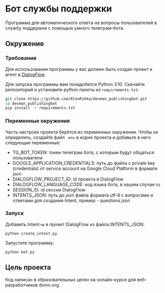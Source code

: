 # Бот службы поддержки
Программа для автоматического ответа на вопросы пользователей в службу поддержки с помощью умного телеграм-бота.

## Окружение

### Требования
Для использования программы у вас должен быть создан проект и агент в [DialogFlow](https://dialogflow.cloud.google.com/#/getStarted).

Для запуска программы вам понадобится Python 3.10. Скачайте репозиторий и установите python пакеты из `requirements.txt`:
```bash
git clone https://github.com/AlexRikka/devman_publishingbot.git
cd devman_publishingbot
pip install -r requirements.txt
```

### Переменные окружения
Часть настроек проекта берётся из переменных окружения. Чтобы их определить, создайте файл `.env` в корне проекта и добавьте в него следующие переменные:
- TG_BOT_TOKEN: токен телеграм бота, с которым будут общаться пользователи
- GOOGLE_APPLICATION_CREDENTIALS: путь до файла с private key (credentials) от service account на Google Cloud Platform в формате json
- DIALOGFLOW_PROJECT_ID: id проекта в DialogFlow
- DIALOGFLOW_LANGUAGE_CODE: код языка бота, в нашем случае ru
- SESSION_ID: id сессии DialogFlow
- INTENTS_JSON: путь до json файла формата utf-8 с вопросами и ответами для создания Intent, пример - questions.json

### Запуск
Добавить Intent-ы в проект DialogFlow из файла INTENTS_JSON:
```
python create_intent.py
```

Запустите программу:
```
python bot.py
```


## Цель проекта
Код написан в образовательных целях на онлайн-курсе для веб-разработчиков dvmn.org.
